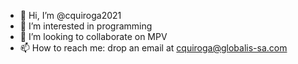 - 👋 Hi, I’m @cquiroga2021
- 👀 I’m interested in programming
- 💞️ I’m looking to collaborate on MPV 
- 📫 How to reach me: drop an email at cquiroga@globalis-sa.com

<!---
cquiroga2021/cquiroga2021 is a ✨ special ✨ repository because its `README.md` (this file) appears on your GitHub profile.
You can click the Preview link to take a look at your changes.
--->
